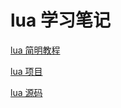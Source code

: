 # lua 学习笔记

[lua 简明教程](https://coolshell.cn/articles/10739.html) 

[lua 项目](https://github.com/ryanplusplus/llox)

[lua 源码](https://github.com/lua/lua)
